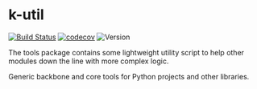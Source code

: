 # k-util
[![Build Status](https://travis-ci.org/krinj/k-util.svg?branch=master)](https://travis-ci.org/krinj/k-util) [![codecov](https://codecov.io/gh/krinj/k-util/branch/master/graph/badge.svg)](https://codecov.io/gh/krinj/k-util) ![Version](https://img.shields.io/badge/version-0.1.6-333333.svg)

The tools package contains some lightweight utility script to help other modules down the line with more complex logic.

Generic backbone and core tools for Python projects and other libraries.
